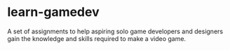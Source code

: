 # learn-gamedev
A set of assignments to help aspiring solo game developers and designers gain the knowledge and skills required to make a video game.
